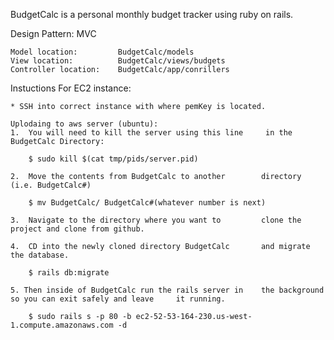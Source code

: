 BudgetCalc is a personal monthly budget tracker using ruby on rails. 

Design Pattern: MVC

	Model location: 		BudgetCalc/models
	View location:			BudgetCalc/views/budgets
	Controller location:	BudgetCalc/app/conrillers

Instuctions For EC2 instance:

	* SSH into correct instance with where pemKey is located. 

	Uplodaing to aws server (ubuntu):
	1. 	You will need to kill the server using this line 	 in the BudgetCalc Directory:

		$ sudo kill $(cat tmp/pids/server.pid)

	2.	Move the contents from BudgetCalc to another 		directory (i.e. BudgetCalc#)

		$ mv BudgetCalc/ BudgetCalc#(whatever number is next)

	3.	Navigate to the directory where you want to 		clone the project and clone from github. 

	4.	CD into the newly cloned directory BudgetCalc 		and migrate the database.

		$ rails db:migrate

	5. Then inside of BudgetCalc run the rails server in 	the background so you can exit safely and leave 	it running.

		$ sudo rails s -p 80 -b ec2-52-53-164-230.us-west-1.compute.amazonaws.com -d








